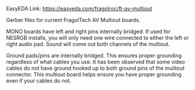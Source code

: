 EasyEDA Link: https://easyeda.com/fragolroc/ft-av-multiout

Gerber files for current FragolTech AV Multiout boards.

MONO boards have left and right pins internally bridged. If used for NESRGB installs, you will only need one wire connected to either the left or right audio pad. Sound will come out both channels of the multiout.

Ground pads/pins are internally bridged. This ensures proper grounding regardless of what cables you use. It has been observed that some video cables do not have ground hooked up to both ground pins of the mulitout connector. This multiout board helps ensure you have proper grounding even if your cables do not.
